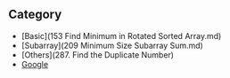 ## Category

- [Basic](153 Find Minimum in Rotated Sorted Array.md)
- [Subarray](209 Minimum Size Subarray Sum.md)
- [Others](287. Find the Duplicate Number)
- [Google](http://www.google.com/)
